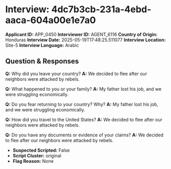# Interview: 4dc7b3cb-231a-4ebd-aaca-604a00e1e7a0
**Applicant ID:** APP_0450
**Interviewer ID:** AGENT_6116
**Country of Origin:** Honduras
**Interview Date:** 2025-05-19T17:48:25.511077
**Interview Location:** Site-5
**Interview Language:** Arabic

## Question & Responses

**Q:** Why did you leave your country?
**A:** We decided to flee after our neighbors were attacked by rebels.

**Q:** What happened to you or your family?
**A:** My father lost his job, and we were struggling economically.

**Q:** Do you fear returning to your country? Why?
**A:** My father lost his job, and we were struggling economically.

**Q:** How did you travel to the United States?
**A:** We decided to flee after our neighbors were attacked by rebels.

**Q:** Do you have any documents or evidence of your claims?
**A:** We decided to flee after our neighbors were attacked by rebels.

- **Suspected Scripted:** False
- **Script Cluster:** original
- **Flag Reason:** None